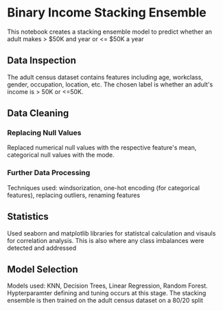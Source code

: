 # Binary Income Stacking Ensemble
This notebook creates a stacking ensemble model to predict whether an adult makes > $50K and year or <= $50K a year

## Data Inspection
The adult census dataset contains features including age, workclass, gender, occupation, location, etc.
The chosen label is whether an adult's income is > 50K or <=50K.

## Data Cleaning
### Replacing Null Values
Replaced numerical null values with the respective feature's mean, categorical null values with the mode.
### Further Data Processing
Techniques used: windsorization, one-hot encoding (for categorical features), replacing outliers, renaming features

## Statistics
Used seaborn and matplotlib libraries for statistcal calculation and visauls for correlation analysis. This is also where any class imbalances were detected and addressed

## Model Selection
Models used: KNN, Decision Trees, Linear Regression, Random Forest. Hypterparamter defining and tuning occurs at this stage. The stacking ensemble is then trained on the adult census dataset on a 80/20 split
